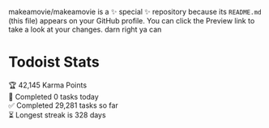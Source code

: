 makeamovie/makeamovie is a ✨ special ✨ repository because its `README.md` (this file) appears on your GitHub profile.
You can click the Preview link to take a look at your changes. darn right ya can

# Todoist Stats

<!-- TODO-IST:START -->
🏆  42,145 Karma Points           
🌸  Completed 0 tasks today           
✅  Completed 29,281 tasks so far           
⏳  Longest streak is 328 days
<!-- TODO-IST:END -->